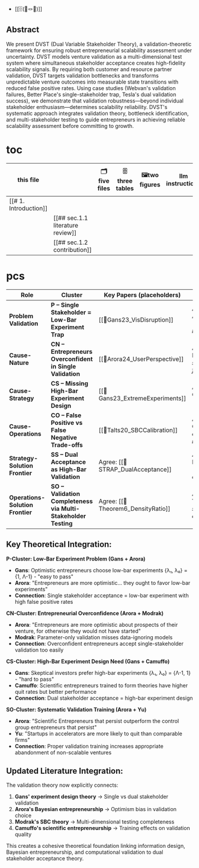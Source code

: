 
- [[🗄️(📜🪢🔴)]]
## Abstract

We present DVST (Dual Variable Stakeholder Theory), a validation-theoretic framework for ensuring robust entrepreneurial scalability assessment under uncertainty. DVST models venture validation as a multi-dimensional test system where simultaneous stakeholder acceptance creates high-fidelity scalability signals. By requiring both customer and resource partner validation, DVST targets validation bottlenecks and transforms unpredictable venture outcomes into measurable state transitions with reduced false positive rates. Using case studies (Webvan's validation failures, Better Place's single-stakeholder trap, Tesla's dual validation success), we demonstrate that validation robustness—beyond individual stakeholder enthusiasm—determines scalability reliability. DVST's systematic approach integrates validation theory, bottleneck identification, and multi-stakeholder testing to guide entrepreneurs in achieving reliable scalability assessment before committing to growth.
# toc

| this file             |                                  | 🗂️five files | 🗄️three tables | 🖼️two figures | llm instructions | first sentence table (paragraphs) |
| --------------------- | -------------------------------- | ------------- | --------------- | -------------- | ---------------- | --------------------------------- |
| [[# 1. Introduction]] |                                  |               |                 |                |                  | 13                                |
|                       | [[## sec.1.1 literature review]] |               |                 |                |                  |                                   |
|                       | [[## sec.1.2 contribution]]      |               |                 |                |                  |                                   |
# pcs

|**Role**|**Cluster**|**Key Papers (placeholders)**|**Evangelist Papers (placeholders)**|
|---|---|---|---|
|**Problem Validation**|**P – Single Stakeholder = Low-Bar Experiment Trap**|[[📜Gans23_VisDisruption]]|Agree: [[📜Arora24_BayesianEntrepreneurship]] - _optimistic entrepreneurs favor low-bar experiments_|
|**Cause-Nature**|**CN – Entrepreneurs Overconfident in Single Validation**|[[📜Arora24_UserPerspective]]|Agree: [[📜Modrak22_SBCParameterOnly]] - _single test quantities miss systematic failures_|
|**Cause-Strategy**|**CS – Missing High-Bar Experiment Design**|[[📜Gans23_ExtremeExperiments]]|Agree: [[📜Camuffo24_ScientificEntrepreneurs]] - _training improves experiment choice_|
|**Cause-Operations**|**CO – False Positive vs False Negative Trade-offs**|[[📜Talts20_SBCCalibration]]|Agree: [[📜Cook06_PosteriorQuantiles]] - _computational validation requires multiple tests_|
|**Strategy-Solution Frontier**|**SS – Dual Acceptance as High-Bar Validation**|Agree: [[📜STRAP_DualAcceptance]]|Agree: [[📜InformationDesign_BergemannMorris]] - _skeptical audiences prefer high-bar experiments_|
|**Operations-Solution Frontier**|**SO – Validation Completeness via Multi-Stakeholder Testing**|Agree: [[📜Theorem6_DensityRatio]]|Agree: [[📜Yu20_AcceleratorQuitRates]] - _systematic validation increases appropriate quit rates_|

## Key Theoretical Integration:

**P-Cluster: Low-Bar Experiment Problem (Gans + Arora)**

- **Gans**: Optimistic entrepreneurs choose low-bar experiments {λ₁, λ₀} = {1, Λ-1} - "easy to pass"
- **Arora**: "Entrepreneurs are more optimistic... they ought to favor low-bar experiments"
- **Connection**: Single stakeholder acceptance = low-bar experiment with high false positive rates

**CN-Cluster: Entrepreneurial Overconfidence (Arora + Modrak)**

- **Arora**: "Entrepreneurs are more optimistic about prospects of their venture, for otherwise they would not have started"
- **Modrak**: Parameter-only validation misses data-ignoring models
- **Connection**: Overconfident entrepreneurs accept single-stakeholder validation too easily

**CS-Cluster: High-Bar Experiment Design Need (Gans + Camuffo)**

- **Gans**: Skeptical investors prefer high-bar experiments {λ₁, λ₀} = {Λ-1, 1} - "hard to pass"
- **Camuffo**: Scientific entrepreneurs trained to form theories have higher quit rates but better performance
- **Connection**: Dual stakeholder acceptance = high-bar experiment design

**SO-Cluster: Systematic Validation Training (Arora + Yu)**

- **Arora**: "Scientific Entrepreneurs that persist outperform the control group entrepreneurs that persist"
- **Yu**: "Startups in accelerators are more likely to quit than comparable firms"
- **Connection**: Proper validation training increases appropriate abandonment of non-scalable ventures

## Updated Literature Integration:

The validation theory now explicitly connects:

1. **Gans' experiment design theory** → Single vs dual stakeholder validation
2. **Arora's Bayesian entrepreneurship** → Optimism bias in validation choice
3. **Modrak's SBC theory** → Multi-dimensional testing completeness
4. **Camuffo's scientific entrepreneurship** → Training effects on validation quality

This creates a cohesive theoretical foundation linking information design, Bayesian entrepreneurship, and computational validation to dual stakeholder acceptance theory.
